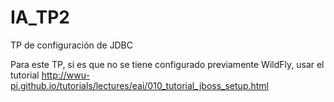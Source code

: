 # IA_TP2
TP de configuración de JDBC

Para este TP, si es que no se tiene configurado previamente WildFly, usar el tutorial http://wwu-pi.github.io/tutorials/lectures/eai/010_tutorial_jboss_setup.html
